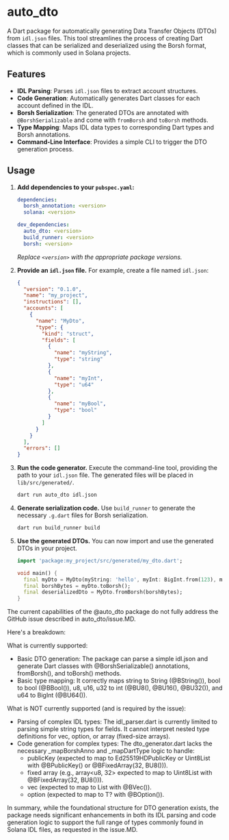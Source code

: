 # auto_dto

A Dart package for automatically generating Data Transfer Objects (DTOs) from `idl.json` files. This tool streamlines the process of creating Dart classes that can be serialized and deserialized using the Borsh format, which is commonly used in Solana projects.

## Features

*   **IDL Parsing**: Parses `idl.json` files to extract account structures.
*   **Code Generation**: Automatically generates Dart classes for each account defined in the IDL.
*   **Borsh Serialization**: The generated DTOs are annotated with `@BorshSerializable` and come with `fromBorsh` and `toBorsh` methods.
*   **Type Mapping**: Maps IDL data types to corresponding Dart types and Borsh annotations.
*   **Command-Line Interface**: Provides a simple CLI to trigger the DTO generation process.

## Usage

1.  **Add dependencies to your `pubspec.yaml`:**

    ```yaml
    dependencies:
      borsh_annotation: <version>
      solana: <version>

    dev_dependencies:
      auto_dto: <version>
      build_runner: <version>
      borsh: <version>
    ```
    *Replace `<version>` with the appropriate package versions.*

2.  **Provide an `idl.json` file.**
    For example, create a file named `idl.json`:
    ```json
    {
      "version": "0.1.0",
      "name": "my_project",
      "instructions": [],
      "accounts": [
        {
          "name": "MyDto",
          "type": {
            "kind": "struct",
            "fields": [
              {
                "name": "myString",
                "type": "string"
              },
              {
                "name": "myInt",
                "type": "u64"
              },
              {
                "name": "myBool",
                "type": "bool"
              }
            ]
          }
        }
      ],
      "errors": []
    }
    ```

3.  **Run the code generator.**
    Execute the command-line tool, providing the path to your `idl.json` file. The generated files will be placed in `lib/src/generated/`.

    ```bash
    dart run auto_dto idl.json
    ```

4.  **Generate serialization code.**
    Use `build_runner` to generate the necessary `.g.dart` files for Borsh serialization.

    ```bash
    dart run build_runner build
    ```

5.  **Use the generated DTOs.**
    You can now import and use the generated DTOs in your project.

    ```dart
    import 'package:my_project/src/generated/my_dto.dart';

    void main() {
      final myDto = MyDto(myString: 'hello', myInt: BigInt.from(123), myBool: true);
      final borshBytes = myDto.toBorsh();
      final deserializedDto = MyDto.fromBorsh(borshBytes);
    }
    ```

The current capabilities of the @auto_dto package do not fully address the GitHub issue described in auto_dto/issue.MD.

  Here's a breakdown:

  What is currently supported:

   * Basic DTO generation: The package can parse a simple idl.json and generate Dart classes with @BorshSerializable() annotations, fromBorsh(),
     and toBorsh() methods.
   * Basic type mapping: It correctly maps string to String (@BString()), bool to bool (@BBool()), u8, u16, u32 to int (@BU8(), @BU16(), @BU32()),
      and u64 to BigInt (@BU64()).

  What is NOT currently supported (and is required by the issue):

   * Parsing of complex IDL types: The idl_parser.dart is currently limited to parsing simple string types for fields. It cannot interpret nested
     type definitions for vec, option, or array (fixed-size arrays).
   * Code generation for complex types: The dto_generator.dart lacks the necessary _mapBorshAnno and _mapDartType logic to handle:
       * publicKey (expected to map to Ed25519HDPublicKey or Uint8List with @BPublicKey() or @BFixedArray(32, BU8())).
       * fixed array (e.g., array<u8, 32> expected to map to Uint8List with @BFixedArray(32, BU8())).
       * vec<T> (expected to map to List<T> with @BVec()).
       * option<T> (expected to map to T? with @BOption()).

  In summary, while the foundational structure for DTO generation exists, the package needs significant enhancements in both its IDL parsing and
   code generation logic to support the full range of types commonly found in Solana IDL files, as requested in the issue.MD.